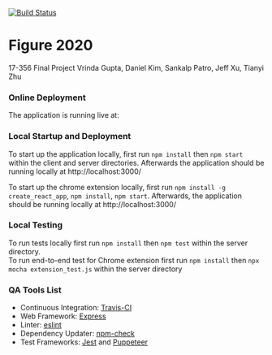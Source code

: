 [![Build Status](https://travis-ci.com/CMU-17-356/figure2020.svg?branch=master)](https://travis-ci.com/CMU-17-356/figure2020)

# Figure 2020
17-356 Final Project
Vrinda Gupta, Daniel Kim, Sankalp Patro, Jeff Xu, Tianyi Zhu

### Online Deployment
The application is running live at: 

### Local Startup and Deployment
To start up the application locally, first run `npm install` then `npm start` within the client and server directories. Afterwards the application should be running locally at http://localhost:3000/

To start up the chrome extension locally, first run `npm install -g create_react_app`, `npm install`, `npm start`. Afterwards, the application should be running locally at http://localhost:3000/

### Local Testing
To run tests locally first run `npm install` then `npm test` within the server directory.  
To run end-to-end test for Chrome extension first run `npm install` then `npx mocha extension_test.js` within the server directory

### QA Tools List
* Continuous Integration: [Travis-CI](https://travis-ci.com/github/dkim1546/figure2020)
* Web Framework: [Express](https://expressjs.com/)
* Linter: [eslint](https://eslint.org/docs/user-guide/getting-started)
* Dependency Updater: [npm-check](https://www.npmjs.com/package/npm-check)
* Test Frameworks: [Jest](https://jestjs.io/) and [Puppeteer](https://github.com/puppeteer/puppeteer)
